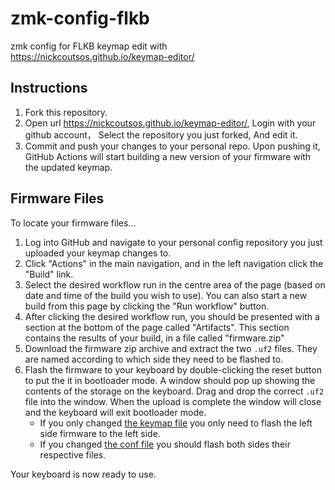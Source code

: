 # zmk-config-flkb
zmk config for FLKB
keymap edit with https://nickcoutsos.github.io/keymap-editor/

## Instructions

1. Fork this repository.
2. Open url https://nickcoutsos.github.io/keymap-editor/, Login with your github account， Select the repository you just forked, And edit it.
3. Commit and push your changes to your personal repo. Upon pushing it, GitHub Actions will start building a new version of your firmware with the updated keymap.

## Firmware Files

To locate your firmware files...

1. Log into GitHub and navigate to your personal config repository you just uploaded your keymap changes to.
2. Click "Actions" in the main navigation, and in the left navigation click the "Build" link.
3. Select the desired workflow run in the centre area of the page (based on date and time of the build you wish to use). You can also start a new build from this page by clicking the "Run workflow" button.
4. After clicking the desired workflow run, you should be presented with a section at the bottom of the page called "Artifacts". This section contains the results of your build, in a file called "firmware.zip"
5. Download the firmware zip archive and extract the two `.uf2` files. They are named according to which side they need to be flashed to.
6. Flash the firmware to your keyboard by double-clicking the reset button to put the it in bootloader mode. A window should pop up showing the contents of the storage on the keyboard. Drag and drop the correct `.uf2` file into the window. When the upload is complete the window will close and the keyboard will exit bootloader mode.
    - If you only changed [the keymap file](/config/flkb.keymap) you only need to flash the left side firmware to the left side.
    - If you changed [the conf file](/config/flkb.conf) you should flash both sides their respective files.

Your keyboard is now ready to use.
